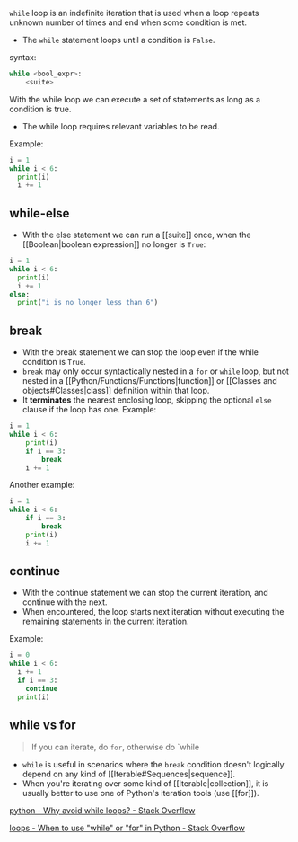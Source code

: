 `while` loop is an indefinite iteration that is used when a loop repeats unknown number of times and end when some condition is met.
- The `while` statement loops until a condition is `False`.

syntax:
```Python
while <bool_expr>:
	<suite>
```
With the while loop we can execute a set of statements as long as a condition is true.

- The while loop requires relevant variables to be read.

Example:
```Python
i = 1
while i < 6:
  print(i)
  i += 1
```
## while-else
- With the else statement we can run a [[suite]] once, when the [[Boolean|boolean expression]] no longer is `True`:

```Python
i = 1
while i < 6:
  print(i)
  i += 1
else:
  print("i is no longer less than 6")
```

## break
- With the break statement we can stop the loop even if the while condition is `True`.
- `break` may only occur syntactically nested in a `for` or `while` loop, but not nested in a [[Python/Functions/Functions|function]] or [[Classes and objects#Classes|class]] definition within that loop.
- It **terminates** the nearest enclosing loop, skipping the optional `else` clause if the loop has one.
Example: 
```Python
i = 1
while i < 6:
    print(i)
    if i == 3:
        break
    i += 1
```

Another example:
```Python
i = 1
while i < 6:
    if i == 3:
        break
    print(i)
    i += 1
```
## continue
- With the continue statement we can stop the current iteration, and continue with the next.
- When encountered, the loop starts next iteration without executing the remaining statements in the current iteration.

Example:
```Python
i = 0
while i < 6:
  i += 1
  if i == 3:
    continue
  print(i)
```
## while vs for
> If you can iterate, do `for`, otherwise do `while

- `while` is useful in scenarios where the `break` condition doesn't logically depend on any kind of [[Iterable#Sequences|sequence]]. 
- When you're iterating over some kind of [[Iterable|collection]], it is usually better to use one of Python's iteration tools (use [[for]]).

[python - Why avoid while loops? - Stack Overflow](https://stackoverflow.com/questions/4270167/why-avoid-while-loops)

[loops - When to use "while" or "for" in Python - Stack Overflow](https://stackoverflow.com/questions/920645/when-to-use-while-or-for-in-python)
